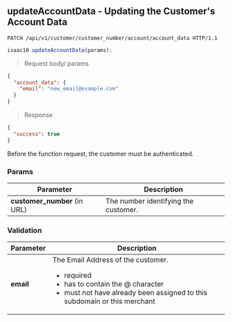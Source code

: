 ## updateAccountData - Updating the Customer's Account Data

```http
PATCH /api/v1/customer/customer_number/account/account_data HTTP/1.1
```

```javascript
isaac10.updateAccountData(params);
```

> Request body/ params

```json
{
  "account_data": {
    "email": "new_email@example.com"
  }
}
```


> Response

```json
{
  "success": true
}
```


<aside class="success">
Before the function request, the customer must be authenticated.
</aside>

### Params

Parameter | Description
----------|-------------
**customer_number** (in URL) | The number identifying the customer.  

### Validation
Parameter | Description
----------|-------------
**email** | The Email Address of the customer. <ul> <li>required</li> <li>has to contain the @ character</li> <li>must not have already been assigned to this subdomain or this merchant</li> </ul>
